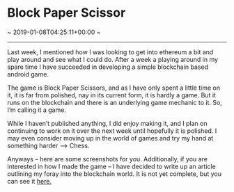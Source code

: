 # Block Paper Scissor
~ 2019-01-08T04:25:11+00:00 ~
  
---
Last week, I mentioned how I was looking to get into ethereum a bit and play around and see what I could do. After a week a playing around in my spare time I have succeeded in developing a simple blockchain based android game.

The game is Block Paper Scissors, and as I have only spent a little time on it, it is far from polished, nay in its current form, it is hardly a game. But it runs on the blockchain and there is an underlying game mechanic to it. So, I’m calling it a game.

While I haven’t published anything, I did enjoy making it, and I plan on continuing to work on it over the next week until hopefully it is polished. I may even consider moving up in the world of games and try my hand at something harder –&gt; Chess.

Anyways – here are some screenshots for you. Additionally, if you are interested in how I made the game – I have decided to write up an article outlining my foray into the blockchain world. It is not yet complete, but you can see it [here.](https://kyledm.ca/ethereum-going-for-a-dive/)
